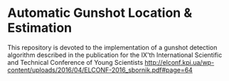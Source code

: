 # Automatic Gunshot Location & Estimation
 
This repository is devoted to the implementation of a gunshot detection algorithm described in the publication for the IX'th International Scientific and Technical Conference of Young Scientists http://elconf.kpi.ua/wp-content/uploads/2016/04/ELCONF-2016_sbornik.pdf#page=64
